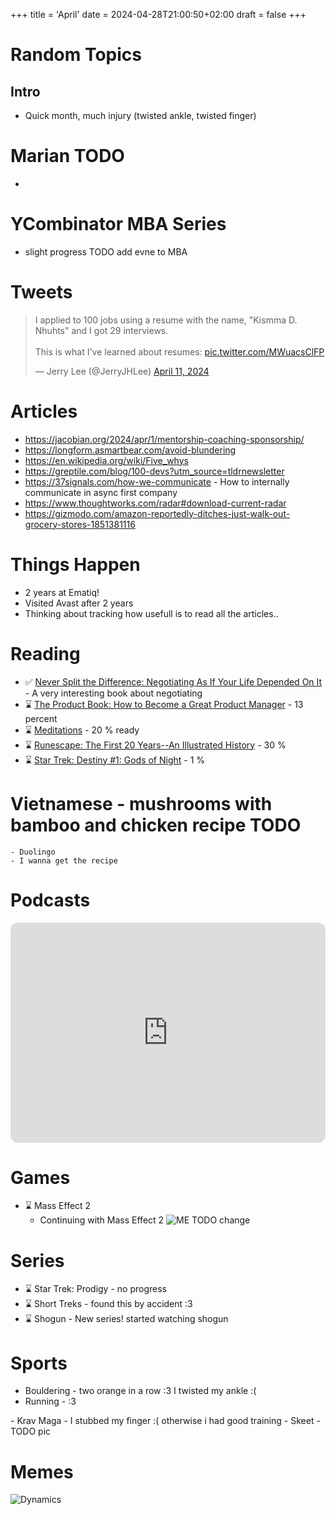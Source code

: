 +++
title = 'April'
date = 2024-04-28T21:00:50+02:00
draft = false
+++

<style>

 .youtube-video {
  aspect-ratio: 16 / 9;
  width: 100%;
}
  /* Styles for the photo container */
  .photo-container {
    display: flex;
    flex-wrap: wrap;
    justify-content: center;
    gap: 10px;
  }

  /* Styles for individual photos */
  .photo {
    width: 200px;
    height: 200px;
    object-fit: cover;
    border-radius: 5px;
    box-shadow: 0 0 5px rgba(0, 0, 0, 0.3);
  }
</style>

# Random Topics


## Intro
- Quick month, much injury (twisted ankle, twisted finger)



 # Marian TODO
 - 
 



# YCombinator MBA Series

- slight progress TODO add evne to MBA



# Tweets

<blockquote class="twitter-tweet"><p lang="en" dir="ltr">I applied to 100 jobs using a resume with the name, &quot;Kismma D. Nhuhts&quot; and I got 29 interviews. <br><br>This is what I&#39;ve learned about resumes: <a href="https://t.co/MWuacsClFP">pic.twitter.com/MWuacsClFP</a></p>&mdash; Jerry Lee (@JerryJHLee) <a href="https://twitter.com/JerryJHLee/status/1778484920593055763?ref_src=twsrc%5Etfw">April 11, 2024</a></blockquote> <script async src="https://platform.twitter.com/widgets.js" charset="utf-8"></script>


# Articles
  - https://jacobian.org/2024/apr/1/mentorship-coaching-sponsorship/
  - https://longform.asmartbear.com/avoid-blundering
  - https://en.wikipedia.org/wiki/Five_whys
  - https://greptile.com/blog/100-devs?utm_source=tldrnewsletter
  - https://37signals.com/how-we-communicate - How to internally communicate in async first company
  - https://www.thoughtworks.com/radar#download-current-radar
  - https://gizmodo.com/amazon-reportedly-ditches-just-walk-out-grocery-stores-1851381116

# Things Happen

- 2 years at Ematiq!
- Visited Avast after 2 years
- Thinking about tracking how usefull is to read all the articles..

# Reading
- ✅ [Never Split the Difference: Negotiating As If Your Life Depended On It](https://www.amazon.com/Never-Split-Difference-Negotiating-Depended/dp/0062407805) - A very interesting book about negotiating
- ⌛ [The Product Book: How to Become a Great Product Manager](https://www.amazon.com/Product-Book-Become-Great-Manager-ebook/dp/B071HFBGXR) - 13 percent
- ⌛ [Meditations](https://www.amazon.com/Meditations-Marcus-Aurelius/dp/1503280462) - 20 % ready
- ⌛ [Runescape: The First 20 Years--An Illustrated History](https://www.amazon.com/Runescape-First-Years-Illustrated-History/dp/1506721257) - 30 %
- ⌛ [Star Trek: Destiny #1: Gods of Night](https://www.amazon.com/Star-Trek-Destiny-Gods-Night-ebook/dp/B0015DTVGK/) - 1 %


# Vietnamese - mushrooms with bamboo and chicken recipe TODO
    - Duolingo
    - I wanna get the recipe

# Podcasts

<iframe style="border-radius:12px" src="https://open.spotify.com/embed/episode/6iV8Yb1yh52oKF6vNNowWu?utm_source=generator&t=0" width="100%" height="352" frameBorder="0" allowfullscreen="" allow="autoplay; clipboard-write; encrypted-media; fullscreen; picture-in-picture" loading="lazy"></iframe>

# Games

  - ⌛ Mass Effect 2
    - Continuing with Mass Effect 2
    ![ME](/images/032024/masseffect.jpeg) TODO change


# Series

- ⌛ Star Trek: Prodigy - no progress
- ⌛ Short Treks - found this by accident :3
- ⌛ Shogun - New series! started watching shogun

# Sports
   - Bouldering - two orange in a row :3 I twisted my ankle :(
   - Running -  :3
  <div class="strava-embed-placeholder" data-embed-type="activity" data-embed-id="11285424115" data-style="standard"></div><script src="https://strava-embeds.com/embed.js"></script>
   - Krav Maga - I stubbed my finger :( otherwise i had good training
   - Skeet - TODO pic 


# Memes

![Dynamics](/images/042024/dynamics.jpg)